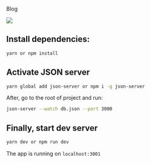 Blog

<a href="https://blogtechnews.vercel.app/"><img src="https://i.postimg.cc/9QSCwyvC/blog.gif"/></a>


## Install dependencies:

```bash
yarn or npm install
```

## Activate JSON server

```bash
yarn global add json-server or npm i -g json-server
```

After, go to the root of project and run:

```bash
json-server --watch db.json --port 3000
```

## Finally, start dev server

```bash
yarn dev or npm run dev
```

The app is running on `localhost:3001`
